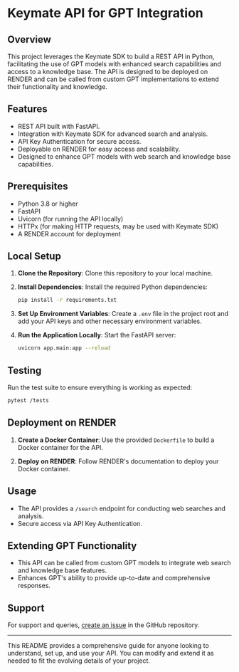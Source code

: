 # Keymate API for GPT Integration

## Overview

This project leverages the Keymate SDK to build a REST API in Python, facilitating the use of GPT models with enhanced search capabilities and access to a knowledge base. The API is designed to be deployed on RENDER and can be called from custom GPT implementations to extend their functionality and knowledge.

## Features

- REST API built with FastAPI.
- Integration with Keymate SDK for advanced search and analysis.
- API Key Authentication for secure access.
- Deployable on RENDER for easy access and scalability.
- Designed to enhance GPT models with web search and knowledge base capabilities.

## Prerequisites

- Python 3.8 or higher
- FastAPI
- Uvicorn (for running the API locally)
- HTTPx (for making HTTP requests, may be used with Keymate SDK)
- A RENDER account for deployment

## Local Setup

1. **Clone the Repository**: 
   Clone this repository to your local machine.

2. **Install Dependencies**: 
   Install the required Python dependencies:
   ```bash
   pip install -r requirements.txt
   ```

3. **Set Up Environment Variables**: 
   Create a `.env` file in the project root and add your API keys and other necessary environment variables.

4. **Run the Application Locally**:
   Start the FastAPI server:
   ```bash
   uvicorn app.main:app --reload
   ```

## Testing

Run the test suite to ensure everything is working as expected:
```bash
pytest /tests
```

## Deployment on RENDER

1. **Create a Docker Container**:
   Use the provided `Dockerfile` to build a Docker container for the API.

2. **Deploy on RENDER**: 
   Follow RENDER's documentation to deploy your Docker container.

## Usage

- The API provides a `/search` endpoint for conducting web searches and analysis.
- Secure access via API Key Authentication.

## Extending GPT Functionality

- This API can be called from custom GPT models to integrate web search and knowledge base features.
- Enhances GPT's ability to provide up-to-date and comprehensive responses.

## Support

For support and queries, [create an issue](https://github.com/your-github-repo/issues) in the GitHub repository.

---

This README provides a comprehensive guide for anyone looking to understand, set up, and use your API. You can modify and extend it as needed to fit the evolving details of your project.